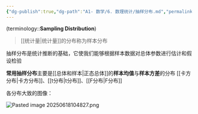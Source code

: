 ```yaml
---
{"dg-publish":true,"dg-path":"A1- 数学/6. 数理统计/抽样分布.md","permalink":"/A1- 数学/6. 数理统计/抽样分布/","dgPassFrontmatter":true,"noteIcon":"","created":"2024-05-21T15:20:28.246+08:00","updated":"2025-08-28T21:53:13.165+08:00"}
---
```


(terminology::**Sampling Distribution**)
> [[统计量\|统计量]]的分布称为样本分布

抽样分布是统计推断的基础，它使我们能够根据样本数据对总体参数进行估计和假设检验

**常用抽样分布**主要是[[总体和样本\|正态总体]]的**样本均值**与**样本方差**的分布
[[卡方分布\|卡方分布]]、[[t分布\|t分布]]、[[F分布\|F分布]]

各分布大致的图像：

![Pasted image 20250618104827.png](/img/user/Functional%20files/Photo%20Resources/Pasted%20image%2020250618104827.png)








